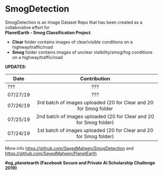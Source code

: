 # SmogDetection

SmogDetection is an Image Dataset Repo that has been created as a collaborative effort for</br>
**PlanetEarth - Smog Classification Project**. 
- **Clear** folder contains images of clear/visible conditions on a highway/traffic/road
- **Smog** folder contains images of unclear visibility/smog/fog conditions on a highway/traffic/road

__UPDATES:__

| Date          | Contribution  | 
| ------------- |:-------------:| 
|???            |???            |  
|07/27/19       | ???           |
|07/26/19       | 3rd batch of images uploaded (20 for Clear and 20 for Smog folder      | 
|07/25/19       | 2nd batch of images uploaded (20 for Clear and 20 for Smog folder)     |   
|07/24/19       | 1st batch of images uploaded (20 for Clear and 20 for Smog folder)     | 

More info https://github.com/SayedMaheen/SmogDetection and https://github.com/SayedMaheen/PlanetEarth

**#sg_planetearth (Facebook Secure and Private AI Scholarship Challenge 2019)**

